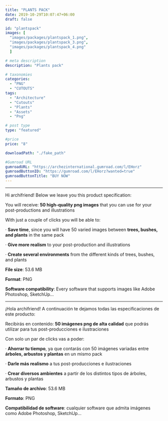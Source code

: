 ```yaml
---
title: "PLANTS PACK"
date: 2019-10-29T10:07:47+06:00
draft: false

id: "plantspack"
images: [
  "images/packages/plantspack_1.png",
  "images/packages/plantspack_3.png",
  "images/packages/plantspack_4.png"
  ]

# meta description
description: "Plants pack"

# taxonomies
categories:
  - "PNG"
  - "CUTOUTS"
tags:
  - "Architecture"
  - "Cutouts"
  - "Plants"
  - "Assets"
  - "Png"

# post type
type: "featured"

#price
price: "8"

downloadPath: "./fake_path"

#Gumroad URL
gumroadURL: "https://archezinternational.gumroad.com/l/EHorz"
gumroadButtonID: "https://gumroad.com/l/EHorz?wanted=true"
gumroadButtonTitle: "BUY NOW"
---
```


___

Hi archifriend! Below we leave you this product specification:

You will receive: **50 high-quality png images** that you can use for your post-productions and illustrations

With just a couple of clicks you will be able to:

· **Save time**, since you will have 50 varied images between **trees, bushes, and plants** in the same pack

· **Give more realism** to your post-production and illustrations

· **Create several environments** from the different kinds of trees, bushes, and plants

**File size**: 53.6 MB

**Format**: PNG

**Software compatibility**: Every software that supports images like Adobe Photoshop, SketchUp...

_____

¡Hola archifriend! A continuación te dejamos todas las especificaciones de este producto:

Recibirás en contenido: **50 imágenes png de alta calidad** que podrás utilizar para tus post-producciones e ilustraciones

Con solo un par de clicks vas a poder:

· **Ahorrar tu tiempo**, ya que contarás con 50 imágenes variadas entre **árboles, arbustos y plantas** en un mismo pack

· **Darle más realismo** a tus post-producciones e ilustraciones

· **Crear diversos ambientes** a partir de los distintos tipos de árboles, arbustos y plantas

**Tamaño de archivo**: 53.6 MB

**Formato**: PNG

**Compatibilidad de software**: cualquier software que admita imágenes como Adobe Photoshop, SketchUp...